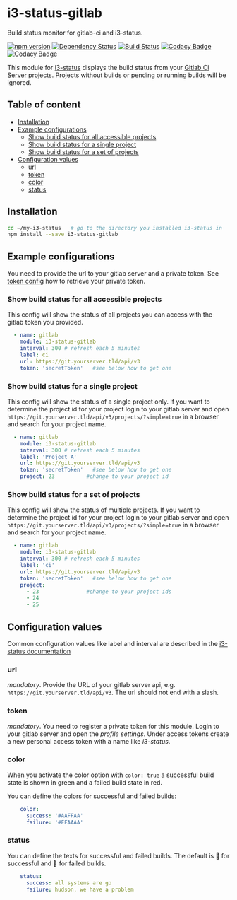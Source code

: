 # i3-status-gitlab

Build status monitor for gitlab-ci and i3-status.

[![npm version](https://badge.fury.io/js/i3-status-gitlab.svg)](https://badge.fury.io/js/i3-status-gitlab)
[![Dependency Status](https://gemnasium.com/badges/github.com/fehmer/i3-status-gitlab.svg)](https://gemnasium.com/github.com/fehmer/i3-status-gitlab)
[![Build Status](https://travis-ci.org/fehmer/i3-status-gitlab.svg?branch=master)](https://travis-ci.org/fehmer/i3-status-gitlab)
[![Codacy Badge](https://api.codacy.com/project/badge/Coverage/697ad1955c8d4ebb86650c5ac5e6603c)](https://www.codacy.com/app/fehmer/i3-status-gitlab?utm_source=github.com&amp;utm_medium=referral&amp;utm_content=fehmer/i3-status-gitlab&amp;utm_campaign=Badge_Coverage)
[![Codacy Badge](https://api.codacy.com/project/badge/Grade/a52f41f904b24aac8807bb8ecb3dbec0)](https://www.codacy.com/app/fehmer/i3-status-gitlab?utm_source=github.com&amp;utm_medium=referral&amp;utm_content=fehmer/i3-status-gitlab&amp;utm_campaign=Badge_Grade)


This module for [i3-status](https://www.npmjs.com/package/i3-status) displays the build status from your [Gitlab Ci Server](https://www.gitlab.com/) projects. Projects without builds or pending or running builds will be ignored.


## Table of content
<!-- MarkdownTOC -->

- [Installation](#installation)
- [Example configurations](#example-configurations)
  - [Show build status for all accessible projects](#show-build-status-for-all-accessible-projects)
  - [Show build status for a single project](#show-build-status-for-a-single-project)
  - [Show build status for a set of projects](#show-build-status-for-a-set-of-projects)
- [Configuration values](#configuration-values)
  - [url](#url)
  - [token](#token)
  - [color](#color)
  - [status](#status)

<!-- /MarkdownTOC -->


## Installation

``` sh
cd ~/my-i3-status   # go to the directory you installed i3-status in
npm install --save i3-status-gitlab
```


## Example configurations

You need to provide the url to your gitlab server and a private token. See [token config](#token) how to retrieve your private token.

### Show build status for all accessible projects

This config will show the status of all projects you can access with the gitlab token you provided.

``` yaml
  - name: gitlab
    module: i3-status-gitlab
    interval: 300 # refresh each 5 minutes
    label: ci
    url: https://git.yourserver.tld/api/v3
    token: 'secretToken'   #see below how to get one
```


### Show build status for a single project

This config will show the status of a single project only. If you want to determine the project id for your project login to your gitlab server and open ```https://git.yourserver.tld/api/v3/projects/?simple=true``` in a browser and search for your project name.

``` yaml
  - name: gitlab
    module: i3-status-gitlab
    interval: 300 # refresh each 5 minutes
    label: 'Project A'
    url: https://git.yourserver.tld/api/v3
    token: 'secretToken'   #see below how to get one
    project: 23          #change to your project id
```



### Show build status for a set of projects

This config will show the status of multiple projects. If you want to determine the project id for your project login to your gitlab server and open ```https://git.yourserver.tld/api/v3/projects/?simple=true``` in a browser and search for your project name.

``` yaml
  - name: gitlab
    module: i3-status-gitlab
    interval: 300 # refresh each 5 minutes
    label: 'ci'
    url: https://git.yourserver.tld/api/v3
    token: 'secretToken'   #see below how to get one
    project:
      - 23               #change to your project ids
      - 24
      - 25
```


## Configuration values

Common configuration values like label and interval are described in the [i3-status documentation](https://github.com/fehmer/i3-status/blob/master/docs/configuration.md)


### url

*mandatory*. Provide the URL of your gitlab server api, e.g. ```https://git.yourserver.tld/api/v3```. The url should not end with a slash.


### token

*mandatory*. You need to register a private token for this module. Login to your gitlab server and open the *profile settings*. Under access tokens create a new personal access token with a name like *i3-status*.


### color

When you activate the color option with ```color: true``` a successful build state is shown in green and a failed build state in red. 

You can define the colors for successful and failed builds:

``` yaml
    color:
      success: '#AAFFAA'
      failure: '#FFAAAA'
```


### status

You can define the texts for successful and failed builds. The default is **** for successful and **** for failed builds.

``` yaml
    status:
      success: all systems are go
      failure: hudson, we have a problem
```

